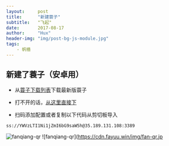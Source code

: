 ```yaml
---
layout:     post
title:      "新建蓑子"
subtitle:   "飞起"
date:       2017-08-17
author:     "Hux"
header-img: "img/post-bg-js-module.jpg"
tags:
    - 帆樯
---
```


## 新建了蓑子（安卓用）


- 从[蓑子下载列表](https://github.com/shadowsocks/shadowsocks-android/releases)下载最新版蓑子
- 打不开的话，[从这里直接下](https://cdn.fayuu.win/suozi-4.2.3.apk)

- 扫码添加配置或者复制以下代码从剪切板导入


```
ss://YWVzLTI1Ni1jZmI6bG9saW5h@35.189.131.108:3389
```

![fanqiang-qr](https://cdn.fayuu.win/img/addbyqr.jpg)
![fanqiang-qr](https://cdn.fayuu.win/img/fan-qr.jp
